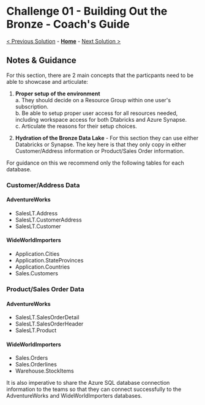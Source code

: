 # Challenge 01 - Building Out the Bronze - Coach's Guide 

[< Previous Solution](./Solution-00.md) - **[Home](./README.md)** - [Next Solution >](./Solution-02.md)

## Notes & Guidance

For this section, there are 2 main concepts that the particpants need to be able to showcase and articulate:

1. __Proper setup of the environment__<br>
   a. They should decide on a Resource Group within one user's subscription.<br>
   b. Be able to setup proper user access for all resources needed, including workspace access for both Dtabricks and Azure Synapse.<br>
   c. Articulate the reasons for their setup choices.<br>

2. __Hydration of the Bronze Data Lake__ - For this section they can use either Databricks or Synapse.  The key here is that they only copy in either Customer/Address information or Product/Sales Order information.  

For guidance on this we recommend only the following tables for each database.  

### Customer/Address Data

#### AdventureWorks
- SalesLT.Address
- SalesLT.CustomerAddress
- SalesLT.Customer

#### WideWorldImporters
- Application.Cities
- Application.StateProvinces
- Application.Countries
- Sales.Customers

### Product/Sales Order Data

#### AdventureWorks
- SalesLT.SalesOrderDetail
- SalesLT.SalesOrderHeader
- SalesLT.Product

#### WideWorldImporters
- Sales.Orders
- Sales.Orderlines
- Warehouse.StockItems

It is also imperative to share the Azure SQL database connection information to the teams so that they can connect successfully to the AdventureWorks and WideWorldImporters databases.


